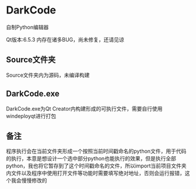 # DarkCode
自制Python编辑器

Qt版本:6.5.3
内存在诸多BUG，尚未修复，还请见谅

## Source文件夹
Source文件夹内为源码，未编译构建

## DarkCode.exe
DarkCode.exe为Qt Creator内构建形成的可执行文件，需要自行使用windeployqt进行打包

## 备注
程序执行会在当前文件夹形成一个按照当前时间戳命名的python文件，用于代码的执行，本意是想设计一个选中部分python也能执行的效果，但是执行全部python，我也将它暂存到了这个时间戳命名的文件，所以import当前项目文件夹内文件以及程序中使用打开文件等功能时需要填写绝对地址，否则会运行报错，这个我会慢慢修改的
